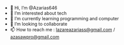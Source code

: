 - 👋 Hi, I’m @Azarias646
- 👀 I’m interested about tech
- 🌱 I’m currently learning programming and computer
- 💞️ I’m looking to collaborate 
- 📫 How to reach me : lazareazariass@gmail.com / azasawpro@gmail.com

<!---
Azarias646/Azarias646 is a ✨ special ✨ repository because its `README.md` (this file) appears on your GitHub profile.
You can click the Preview link to take a look at your changes.
--->
